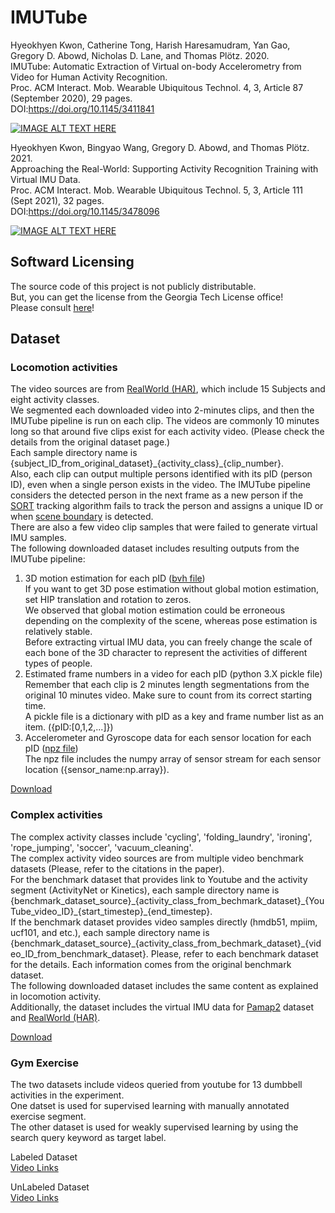 # IMUTube
Hyeokhyen Kwon, Catherine Tong, Harish Haresamudram, Yan Gao, Gregory D. Abowd, Nicholas D. Lane, and Thomas Plötz. 2020. \
IMUTube: Automatic Extraction of Virtual on-body Accelerometry from Video for Human Activity Recognition. \
Proc. ACM Interact. Mob. Wearable Ubiquitous Technol. 4, 3, Article 87 (September 2020), 29 pages. \
DOI:https://doi.org/10.1145/3411841

[![IMAGE ALT TEXT HERE](https://img.youtube.com/vi/ZN41C_fOdmk/1.jpg)](https://www.youtube.com/watch?v=ZN41C_fOdmk)

Hyeokhyen Kwon, Bingyao Wang, Gregory D. Abowd, and Thomas Plötz. 2021. \
Approaching the Real-World: Supporting Activity Recognition Training with Virtual IMU Data. \
Proc. ACM Interact. Mob. Wearable Ubiquitous Technol. 5, 3, Article 111 (Sept 2021), 32 pages. \
DOI:https://doi.org/10.1145/3478096

[![IMAGE ALT TEXT HERE](https://img.youtube.com/vi/cajum1dbRQY/2.jpg)](https://youtu.be/cajum1dbRQY)

## Softward Licensing

The source code of this project is not publicly distributable. \
But, you can get the license from the Georgia Tech License office! \
Please consult [here](https://licensing.research.gatech.edu/technology/imutube-converting-videos-human-activity-virtual-imu-data-streams)!

## Dataset
### Locomotion activities
The video sources are from [RealWorld (HAR)](https://sensor.informatik.uni-mannheim.de/#dataset_realworld), which include 15 Subjects and eight activity classes.\
We segmented each downloaded video into 2-minutes clips, and then the IMUTube pipeline is run on each clip. The videos are commonly 10 minutes long so that around five clips exist for each activity video. (Please check the details from the original dataset page.)\
Each sample directory name is {subject_ID_from_original_dataset}\_{activity_class}\_{clip_number}. \
Also, each clip can output multiple persons identified with its pID (person ID), even when a single person exists in the video. The IMUTube pipeline considers the detected person in the next frame as a new person if the [SORT](https://github.com/abewley/sort) tracking algorithm fails to track the person and assigns a unique ID or when [scene boundary](https://github.com/Tangshitao/ClipShots_basline) is detected.\
There are also a few video clip samples that were failed to generate virtual IMU samples.\
The following downloaded dataset includes resulting outputs from the IMUTube pipeline:
1. 3D motion estimation for each pID ([bvh file](http://www.cs.man.ac.uk/~toby/bvh/))\
If you want to get 3D pose estimation without global motion estimation, set HIP translation and rotation to zeros. \
We observed that global motion estimation could be erroneous depending on the complexity of the scene, whereas pose estimation is relatively stable.\
Before extracting virtual IMU data, you can freely change the scale of each bone of the 3D character to represent the activities of different types of people.
2. Estimated frame numbers in a video for each pID (python 3.X pickle file) \
Remember that each clip is 2 minutes length segmentations from the original 10 minutes video. Make sure to count from its correct starting time.\
A pickle file is a dictionary with pID as a key and frame number list as an item. ({pID:[0,1,2,...]})
3. Accelerometer and Gyroscope data for each sensor location for each pID ([npz file](https://numpy.org/doc/stable/reference/generated/numpy.load.html))\
The npz file includes the numpy array of sensor stream for each sensor location ({sensor_name:np.array}).

[Download](https://www.dropbox.com/s/orufwrnlncezbh1/locomotion.tar.gz?dl=0)

### Complex activities
The complex activity classes include 'cycling', 'folding_laundry', 'ironing', 'rope_jumping', 'soccer', 'vacuum_cleaning'.\
The complex activity video sources are from multiple video benchmark datasets (Please, refer to the citations in the paper).\
For the benchmark dataset that provides link to Youtube and the activity segment (ActivityNet or Kinetics), each sample directory name is {benchmark_dataset_source}\_{activity_class_from_bechmark_dataset}\_{YouTube_video_ID}\_{start_timestep}\_{end_timestep}.\
If the benchmark dataset provides video samples directly (hmdb51, mpiim, ucf101, and etc.), each sample directory name is {benchmark_dataset_source}\_{activity_class_from_bechmark_dataset}\_{video_ID_from_benchmark_dataset}.
Please, refer to each benchmark dataset for the details. Each information comes from the original benchmark dataset.\
The following downloaded dataset includes the same content as explained in locomotion activity.\
Additionally, the dataset includes the virtual IMU data for [Pamap2](https://archive.ics.uci.edu/ml/datasets/PAMAP2+Physical+Activity+Monitoring) dataset and [RealWorld (HAR)](https://sensor.informatik.uni-mannheim.de/#dataset_realworld).

[Download](https://www.dropbox.com/s/t87pjaignz0gamo/complex.tar.gz?dl=0)

### Gym Exercise 

The two datasets include videos queried from youtube for 13 dumbbell activities in the experiment. \
One datset is used for supervised learning with manually annotated exercise segment. \
The other dataset is used for weakly supervised learning by using the search query keyword as target label. 

Labeled Dataset \
[Video Links](https://www.dropbox.com/s/i0yj4weucgnhsv6/annotated_video.json?dl=0) 

UnLabeled Dataset \
[Video Links](https://www.dropbox.com/s/kbg9d2tm3s8ibil/weakly_labeled_video.json?dl=0)
